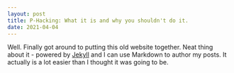 ```yaml
---
layout: post
title: P-Hacking: What it is and why you shouldn't do it.
date: 2021-04-04
---
```

Well. Finally got around to putting this old website together. Neat thing about it - powered by [Jekyll](http://jekyllrb.com) and I can use Markdown to author my posts. It actually is a lot easier than I thought it was going to be.
